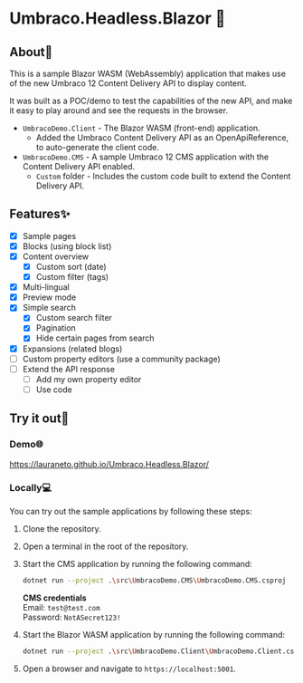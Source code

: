 ﻿# Umbraco.Headless.Blazor 🤯

## About👋

This is a sample Blazor WASM (WebAssembly) application that makes use of the new Umbraco 12 Content Delivery API to display content.

It was built as a POC/demo to test the capabilities of the new API, and make it easy to play around and see the requests in the browser.

- `UmbracoDemo.Client` - The Blazor WASM (front-end) application.
	- Added the Umbraco Content Delivery API as an OpenApiReference, to auto-generate the client code.
- `UmbracoDemo.CMS` - A sample Umbraco 12 CMS application with the Content Delivery API enabled.
	- `Custom` folder - Includes the custom code built to extend the Content Delivery API.

## Features✨

- [x] Sample pages
- [x] Blocks (using block list)
- [x] Content overview
	- [x] Custom sort (date)
	- [x] Custom filter (tags)
- [x] Multi-lingual
- [x] Preview mode
- [x] Simple search
	- [x] Custom search filter
	- [x] Pagination
	- [x] Hide certain pages from search
- [x] Expansions (related blogs)
- [ ] Custom property editors (use a community package)
- [ ] Extend the API response
	- [ ] Add my own property editor
	- [ ] Use code
	
## Try it out🙌

### Demo🌐

https://lauraneto.github.io/Umbraco.Headless.Blazor/

### Locally💻

You can try out the sample applications by following these steps:

1. Clone the repository.
2. Open a terminal in the root of the repository.
3. Start the CMS application by running the following command:

	```bash
	dotnet run --project .\src\UmbracoDemo.CMS\UmbracoDemo.CMS.csproj
	```

	**CMS credentials**   
	Email: `test@test.com`  
	Password: `NotASecret123!`

4. Start the Blazor WASM application by running the following command:
	```bash
	dotnet run --project .\src\UmbracoDemo.Client\UmbracoDemo.Client.csproj
	```

5. Open a browser and navigate to `https://localhost:5001`.

